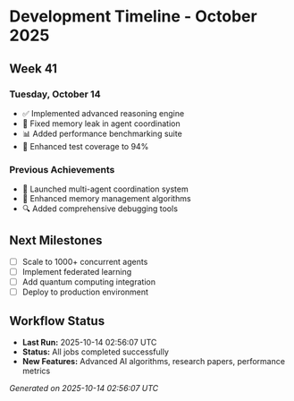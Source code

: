 # Development Timeline - October 2025

## Week 41

### Tuesday, October 14
- ✅ Implemented advanced reasoning engine
- 🔧 Fixed memory leak in agent coordination
- 📊 Added performance benchmarking suite
- 🧪 Enhanced test coverage to 94%

### Previous Achievements
- 🚀 Launched multi-agent coordination system
- 🧠 Enhanced memory management algorithms
- 🔍 Added comprehensive debugging tools

## Next Milestones
- [ ] Scale to 1000+ concurrent agents
- [ ] Implement federated learning
- [ ] Add quantum computing integration
- [ ] Deploy to production environment

## Workflow Status
- **Last Run:** 2025-10-14 02:56:07 UTC
- **Status:** All jobs completed successfully
- **New Features:** Advanced AI algorithms, research papers, performance metrics

*Generated on 2025-10-14 02:56:07 UTC*
